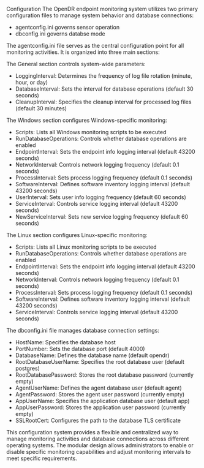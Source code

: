 Configuration 
The OpenDR endpoint monitoring system utilizes two primary configuration files to manage system behavior and database connections: 

- agentconfig.ini governs sensor operation
- dbconfig.ini governs databse mode

The agentconfig.ini file serves as the central configuration point for all monitoring activities. It is organized into three main sections:

The General section controls system-wide parameters:
- LoggingInterval: Determines the frequency of log file rotation (minute, hour, or day)
- DatabaseInterval: Sets the interval for database operations (default 30 seconds)
- CleanupInterval: Specifies the cleanup interval for processed log files (default 30 minutes)

The Windows section configures Windows-specific monitoring:
- Scripts: Lists all Windows monitoring scripts to be executed
- RunDatabaseOperations: Controls whether database operations are enabled
- EndpointInterval: Sets the endpoint info logging interval (default 43200 seconds)
- NetworkInterval: Controls network logging frequency (default 0.1 seconds)
- ProcessInterval: Sets process logging frequency (default 0.1 seconds)
- SoftwareInterval: Defines software inventory logging interval (default 43200 seconds)
- UserInterval: Sets user info logging frequency (default 60 seconds)
- ServiceInterval: Controls service logging interval (default 43200 seconds)
- NewServiceInterval: Sets new service logging frequency (default 60 seconds)

The Linux section configures Linux-specific monitoring:
- Scripts: Lists all Linux monitoring scripts to be executed
- RunDatabaseOperations: Controls whether database operations are enabled
- EndpointInterval: Sets the endpoint info logging interval (default 43200 seconds)
- NetworkInterval: Controls network logging frequency (default 0.1 seconds)
- ProcessInterval: Sets process logging frequency (default 0.1 seconds)
- SoftwareInterval: Defines software inventory logging interval (default 43200 seconds)
- ServiceInterval: Controls service logging interval (default 43200 seconds)

The dbconfig.ini file manages database connection settings:

- HostName: Specifies the database host 
- PortNumber: Sets the database port (default 4000)
- DatabaseName: Defines the database name (default opendr)
- RootDatabaseUserName: Specifies the root database user (default postgres)
- RootDatabasePassword: Stores the root database password (currently empty)
- AgentUserName: Defines the agent database user (default agent)
- AgentPassword: Stores the agent user password (currently empty)
- AppUserName: Specifies the application database user (default app)
- AppUserPassword: Stores the application user password (currently empty)
- SSLRootCert: Configures the path to the database TLS certificate

This configuration system provides a flexible and centralized way to manage monitoring activities and database connections across different operating systems. The modular design allows administrators to enable or disable specific monitoring capabilities and adjust monitoring intervals to meet specific requirements.
